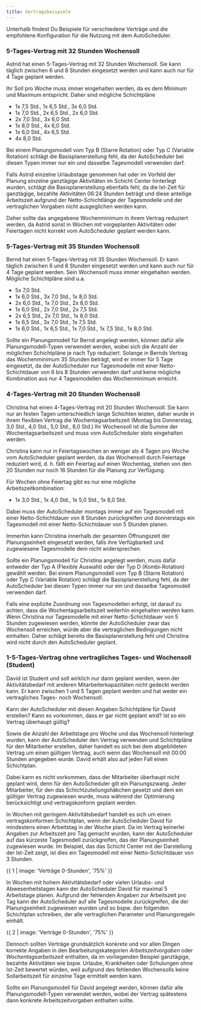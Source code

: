 ```yaml
---
title: Vertragsbeispiele
---
```


Unterhalb findest Du Beispiele für verschiedene Verträge und die empfohlene Konfiguration für die Nutzung mit dem AutoScheduler.

### 5-Tages-Vertrag mit 32 Stunden Wochensoll

Astrid hat einen 5-Tages-Vertrag mit 32 Stunden Wochensoll. Sie kann täglich zwischen 6 und 8 Stunden eingesetzt werden und kann auch nur für 4 Tage geplant werden.

Ihr Soll pro Woche muss immer eingehalten werden, da es dem Minimum und Maximum entspricht. Daher sind mögliche Schichtpläne

- 1x 7,5 Std., 1x 6,5 Std., 3x 6,0 Std.
- 1x 7,0 Std., 2x 6,5 Std., 2x 6,0 Std.
- 2x 7,0 Std., 3x 6,0 Std.
- 1x 8,0 Std., 4x 6,0 Std.
- 1x 6,0 Std., 4x 6,5 Std.
- 4x 8,0 Std.

Bei einem Planungsmodell vom Typ B (Starre Rotation) oder Typ C (Variable Rotation) schlägt die Basisplanerstellung fehl, da der AutoScheduler bei diesen Typen immer nur ein und dasselbe Tagesmodell verwenden darf.

Falls Astrid einzelne Urlaubstage genommen hat oder im Vorfeld der Planung einzelne ganztägige Aktivitäten im Schicht Center hinterlegt wurden, schlägt die Basisplanerstellung ebenfalls fehl, da die Ist-Zeit für ganztägige, bezahlte Aktivitäten 06:24 Stunden beträgt und diese anteilige Arbeitszeit aufgrund der Netto-Schichtlänge der Tagesmodelle und der vertraglichen Vorgaben nicht ausgeglichen werden kann.

Daher sollte das angegebene Wochenminimum in ihrem Vertrag reduziert werden, da Astrid sonst in Wochen mit vorgeplanten Aktivitäten oder Feiertagen nicht korrekt vom AutoScheduler geplant werden kann.

### 5-Tages-Vertrag mit 35 Stunden Wochensoll

Bernd hat einen 5-Tages-Vertrag mit 35 Stunden Wochensoll. Er kann täglich zwischen 6 und 8 Stunden eingesetzt werden und kann auch nur für 4 Tage geplant werden. Sein Wochensoll muss immer eingehalten werden. Mögliche Schichtpläne sind u.a.

- 5x 7,0 Std.
- 1x 6,0 Std., 3x 7,0 Std., 1x 8,0 Std.
- 2x 6,0 Std., 1x 7,0 Std., 2x 8,0 Std.
- 1x 6,0 Std., 2x 7,0 Std., 2x 7,5 Std.
- 2x 6,5 Std., 2x 7,0 Std., 1x 8,0 Std.
- 1x 6,5 Std., 3x 7,0 Std., 1x 7,5 Std.
- 1x 6,0 Std., 1x 6,5 Std., 1x 7,0 Std., 1x 7,5 Std., 1x 8,0 Std.

Sollte ein Planungsmodell für Bernd angelegt werden, können dafür alle Planungsmodell-Typen verwendet werden, wobei sich die Anzahl der möglichen Schichtpläne je nach Typ reduziert. Solange in Bernds Vertrag das Wochenminimum 35 Stunden beträgt, wird er immer für 5 Tage eingesetzt, da der AutoScheduler nur Tagesmodelle mit einer Netto-Schichtdauer von 6 bis 8 Stunden verwenden darf und keine mögliche Kombination aus nur 4 Tagesmodellen das Wochenminimum erreicht.

### 4-Tages-Vertrag mit 20 Stunden Wochensoll

Christina hat einen 4-Tages-Vertrag mit 20 Stunden Wochensoll. Sie kann nur an festen Tagen unterschiedlich lange Schichten leisten, daher wurde in ihrem flexiblen Vertrag die Wochentagsarbeitszeit (Montag bis Donnerstag, 3,0 Std., 4,0 Std., 5,0 Std., 8,0 Std.) Ihr Wochensoll ist die Summe der Wochentagsarbeitszeit und muss vom AutoScheduler stets eingehalten werden.

Christina kann nur in Feiertagswochen an weniger als 4 Tagen pro Woche vom AutoScheduler geplant werden, da das Wochensoll durch Feiertage reduziert wird, d.&nbsp;h. fällt ein Feiertag auf einen Wochentag, stehen von den 20 Stunden nur noch 16 Stunden für die Planung zur Verfügung.

Für Wochen ohne Feiertag gibt es nur eine mögliche Arbeitszeitkombination:

- 1x 3,0 Std., 1x 4,0 Std., 1x 5,0 Std., 1x 8,0 Std.

Dabei muss der AutoScheduler montags immer auf ein Tagesmodell mit einer Netto-Schichtdauer von 8 Stunden zurückgreifen und donnerstags ein Tagesmodell mit einer Netto-Schichtdauer von 5 Stunden planen.

Immerhin kann Christina innerhalb der gesamten Öffnungszeit der Planungseinheit eingesetzt werden, falls ihre Verfügbarkeit und zugewiesene Tagesmodelle dem nicht widersprechen.

Sollte ein Planungsmodell für Christina angelegt werden, muss dafür entweder der Typ A (Flexible Auswahl) oder der Typ D (Kombi-Rotation) gewählt werden. Bei einem Planungsmodell vom Typ B (Starre Rotation) oder Typ C (Variable Rotation) schlägt die Basisplanerstellung fehl, da der AutoScheduler bei diesen Typen immer nur ein und dasselbe Tagesmodell verwenden darf.

Falls eine explizite Zuordnung von Tagesmodellen erfolgt, ist darauf zu achten, dass die Wochentagsarbeitszeit weiterhin eingehalten werden kann. Wenn Christina nur Tagesmodelle mit einer Netto-Schichtdauer von 5 Stunden zugewiesen werden, könnte der AutoScheduler zwar das Wochensoll erreichen, würde aber die vertraglichen Bedingungen nicht einhalten. Daher schlägt bereits die Basisplanerstellung fehl und Christina wird nicht durch den AutoScheduler geplant.

### 1-5-Tages-Vertrag ohne vertragliches Tages- und Wochensoll (Student)

David ist Student und soll wirklich nur dann geplant werden, wenn der Aktivitätsbedarf mit anderen Mitarbeiterkapazitäten nicht gedeckt werden kann. Er kann zwischen 1 und 5 Tagen geplant werden und hat weder ein vertragliches Tages- noch Wochensoll.

Kann der AutoScheduler mit diesen Angaben Schichtpläne für David erstellen? Kann es vorkommen, dass er gar nicht geplant wird? Ist so ein Vertrag überhaupt gültig?

Sowie die Anzahl der Arbeitstage pro Woche und das Wochensoll hinterlegt wurden, kann der AutoScheduler den Vertrag verwenden und Schichtpläne für den Mitarbeiter erstellen, daher handelt es sich bei dem abgebildeten Vertrag um einen gültigen Vertrag, auch wenn das Wochensoll mit 00:00 Stunden angegeben wurde. David erhält also auf jeden Fall einen Schichtplan.

Dabei kann es nicht vorkommen, dass der Mitarbeiter überhaupt nicht geplant wird, denn für den AutoScheduler gilt ein Planungszwang. Jeder Mitarbeiter, für den das Schichtzuteilungshäkchen gesetzt und dem ein gültiger Vertrag zugewiesen wurde, muss während der Optimierung berücksichtigt und vertragskonform geplant werden.

In Wochen mit geringem Aktivitätsbedarf handelt es sich um einen vertragskonformen Schichtplan, wenn der AutoScheduler David für mindestens einen Arbeitstag in der Woche plant. Da im Vertrag keinerlei Angaben zur Arbeitszeit pro Tag gemacht wurden, kann der AutoScheduler auf das kürzeste Tagesmodell zurückgreifen, das der Planungseinheit zugewiesen wurde. Im Beispiel, das das Schicht Center mit der Darstellung der Ist-Zeit zeigt, ist dies ein Tagesmodell mit einer Netto-Schichtdauer von 3 Stunden.

{{ 1 | image: 'Verträge 0-Stunden', '75%' }}

In Wochen mit hohem Aktivitätsbedarf oder vielen Urlaubs- und Abwesenheitstagen kann der AutoScheduler David für maximal 5 Arbeitstage planen. Aufgrund der fehlenden Angaben zur Arbeitszeit pro Tag kann der AutoScheduler auf alle Tagesmodelle zurückgreifen, die der Planungseinheit zugewiesen wurden und so bspw. den folgenden Schichtplan schreiben, der alle vertraglichen Parameter und Planungsregeln einhält.

{{ 2 | image: 'Verträge 0-Stunden', '75%' }}

Dennoch sollten Verträge grundsätzlich konkrete und vor allen Dingen korrekte Angaben in den Bearbeitungskategorien _Arbeitszeitvorgaben_ oder _Wochentagsarbeitszeit_ enthalten, da im vorliegenden Beispiel ganztägige, bezahlte Aktivitäten wie bspw. Urlaube, Krankheiten oder Schulungen ohne Ist-Zeit bewertet würden, weil aufgrund des fehlenden Wochensolls keine Sollarbeitszeit für einzelne Tage ermittelt werden kann.

Sollte ein Planungsmodell für David angelegt werden, können dafür alle Planungsmodell-Typen verwendet werden, wobei der Vertrag spätestens dann konkrete Arbeitszeitvorgaben enthalten sollte.
